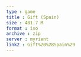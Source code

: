 ```yaml
---
type : game
title : Gift (Spain)
size : 481.7 M
format : iso
archive : zip
server : myrient
link2 : Gift%20%28Spain%29
---
```


